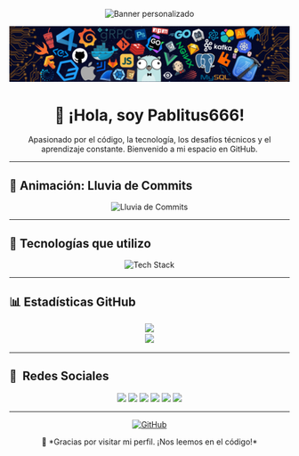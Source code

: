 <!-- Fondo personalizado en GitHub no es soportado directamente, pero puedes usar banners y estilos oscuros -->
<p align="center">
  <img src="https://raw.githubusercontent.com/Pablitus666/Pablitus666/main/banner.png" alt="Banner personalizado" />
</p>
<p align="center"><img src="https://raw.githubusercontent.com/KevinPatel04/KevinPatel04/master/header.png"></p>

<h1 align="center">👋 ¡Hola, soy Pablitus666!</h1>
<p align="center">
Apasionado por el código, la tecnología, los desafíos técnicos y el aprendizaje constante. Bienvenido a mi espacio en GitHub.
</p>

---

## 🎨 Animación: Lluvia de Commits

<p align="center">
  <img src="https://raw.githubusercontent.com/Pablitus666/Pablitus666/main/assets/commit-rain.gif" alt="Lluvia de Commits" />
</p>

---

## 🧰 Tecnologías que utilizo

<p align="center">
   <img src="https://skillicons.dev/icons?i=python,html,css,js,react,nodejs,git,github,vscode,linux&theme=dark" alt="Tech Stack" />
</p>

---

## 📊 Estadísticas GitHub

<p align="center">
  <img src="https://github-readme-stats.vercel.app/api?username=Pablitus666&show_icons=true&theme=react&bg_color=023047&text_color=ffffff&icon_color=fb8500" />
  <br>
  <img src="https://github-readme-streak-stats.herokuapp.com/?user=Pablitus666&theme=react&background=023047&currStreakLabel=fb8500&sideLabels=ffffff" />
</p>

---
## :link: &nbsp;Redes Sociales

<p align="center">
  <a href="https://www.youtube.com/@Pablitus666"><img src="https://img.shields.io/badge/YouTube-FF0000?style=for-the-badge&logo=youtube&logoColor=white"/></a>
  <a href="https://www.instagram.com/Pablitus666"><img src="https://img.shields.io/badge/Instagram-E4405F?style=for-the-badge&logo=instagram&logoColor=white"/></a>
  <a href="https://www.twitch.tv/Pablitus666"><img src="https://img.shields.io/badge/Twitch-9146FF?style=for-the-badge&logo=twitch&logoColor=white"/></a>
  <a href="https://discord.gg/tuServidor"><img src="https://img.shields.io/badge/Discord-5865F2?style=for-the-badge&logo=discord&logoColor=white"/></a>
  <a href="mailto:pablitus666@gmail.com"><img src="https://img.shields.io/badge/Gmail-D14836?style=for-the-badge&logo=gmail&logoColor=white"/></a>
  <a href="https://www.linkedin.com/in/Pablitus666"><img src="https://img.shields.io/badge/LinkedIn-0A66C2?style=for-the-badge&logo=linkedin&logoColor=white"/></a>
</p>

---

<p align="center">
  <a href="https://github.com/Pablitus666">
    <img src="https://img.shields.io/badge/GitHub-Pablitus666-023047?style=for-the-badge&logo=github&logoColor=white" alt="GitHub">
  </a>
</p>

<p align="center">
  🚀 *Gracias por visitar mi perfil. ¡Nos leemos en el código!*
</p>


